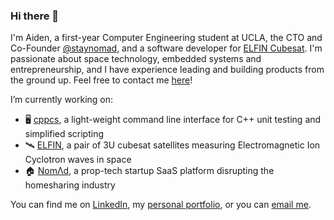 ### Hi there 👋

<!--
**aidenszeto/aidenszeto** is a ✨ _special_ ✨ repository because its `README.md` (this file) appears on your GitHub profile.

Here are some ideas to get you started:

- 🔭 I’m currently working on ...
- 🌱 I’m currently learning ...
- 👯 I’m looking to collaborate on ...
- 🤔 I’m looking for help with ...
- 💬 Ask me about ...
- 📫 How to reach me: ...
- 😄 Pronouns: ...
- ⚡ Fun fact: ...
-->

I'm Aiden, a first-year Computer Engineering student at UCLA, the CTO and Co-Founder [@staynomad](https://visitnomad.com/), and a software developer for [ELFIN Cubesat](https://elfin.igpp.ucla.edu/). I'm passionate about space technology, embedded systems and entrepreneurship, and I have experience leading and building products from the ground up. Feel free to contact me [here](https://linktr.ee/aidenszeto)!  
  
I’m currently working on:  
- 🖥️ [cppcs](https://github.com/aidenszeto/cppcs), a light-weight command line interface for C++ unit testing and simplified scripting  
- 🛰️ [ELFIN](https://elfin.igpp.ucla.edu/), a pair of 3U cubesat satellites measuring Electromagnetic Ion Cyclotron waves in space  
- 🏠 [NomΛd](https://visitnomad.com/), a prop-tech startup SaaS platform disrupting the homesharing industry  

You can find me on [LinkedIn](https://www.linkedin.com/in/aidenszeto/), my [personal portfolio](https://www.linkedin.com/in/aidenszeto/), or you can [email me](aidenszeto@g.ucla.edu).  

